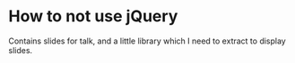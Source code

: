 # How to not use jQuery

Contains slides for talk, and a little library which I need to extract to
display slides.